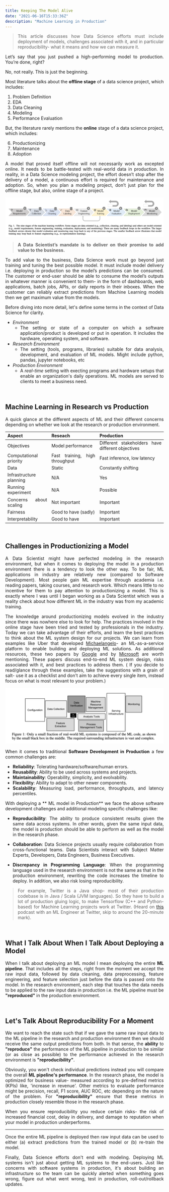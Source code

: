 ```yaml
---
title: Keeping The Model Alive
date: "2021-06-16T15:33:36Z"
description: "Machine Learning in Production"
---
```


<style>
body {
text-align: justify
}
</style>


 > This article discusses how Data Science efforts must include deployment of models, challenges associated with it, and in particular reproducibility- what it means and how we can measure it. 

Let’s say that you just pushed a high-performing model to production. You’re done, right?

No, not really. This is just the beginning.

Most literature talks about the **offline stage** of a data science project, which includes:

1. Problem Definition  
2. EDA  
3. Data Cleaning  
4. Modeling  
5. Performance Evaluation

But, the literature rarely mentions the **online** stage of a data science project, which includes:

6. Productionizing  
7. Maintenance  
8. Adoption

A model that proved itself offline will not necessarily work as excepted online. It needs to be battle-tested with real-world data in production. In reality, in a Data Science modeling project, the effort doesn’t stop after the delivery of a model, a continuous effort is required for maintenance and adoption. So, when you plan a modeling project, don’t just plan for the offline stage, but also, online stage of a project.

<a href="https://www.microsoft.com/en-us/research/uploads/prod/2019/03/amershi-icse-2019_Software_Engineering_for_Machine_Learning.pdf" target="_blank">![ML workflow](./KTMA-MSFT.png)
</a>


> **A Data Scientist’s mandate is to deliver on their promise to add value to the business.**

To add value to the business, Data Science work must go beyond just training and tuning the best possible model. It must include model delivery i.e. deploying in production so the model’s predictions can be consumed. The customer or end-user should be able to consume the model’s outputs in whatever manner is convenient to them- in the form of dashboards, web applications, batch jobs, APIs, or daily reports in their inboxes. When the customer can reliably extract predictions from Machine Learning models then we get maximum value from the models.

Before diving into more detail, let's define some terms in the context of Data Science for clarity.

 - *Environment*
	 - The setting or state of a computer on which a software application/product is developed or put in operation. It includes the hardware, operating system, and software.
 - *Research Environment*
	 - The setting (tools, programs, libraries) suitable for data analysis, development, and evaluation of ML models. Might include python, pandas, jupyter notebooks, etc
 - *Production Environment*
	 - A *real-time* setting with execting programs and hardware setups that enable an organization's daily operations. ML models are served to clients to meet a business need.

<br>

## Machine Learning in Research vs Production

A quick glance at the different aspects of ML and their different concerns depending on whether we look at the research or production environment.

|Aspect  |Reseach  | Production |
|--|--|--|
| Objectives |Model performance  | Different stakeholders have different objectives |
| Computational priority | Fast training, high throughput | Fast inference, low latency |
|  Data | Static | Constantly shifting |
|Infrastructure planning|N/A|Yes|
|Running experiment|N/A|Possible|
|Concerns about scaling|Not important|Important|
| Fairness | Good to have (sadly) |  Important|
| Interpretability | Good to have  | Important |

<br>

## Challenges in Productionizing a Model

A Data Scientist might have perfected modeling in the research environment, but when it comes to deploying the model in a production environment there is a tendency to look the other way. To be fair, ML applications in industry are relatively new (compared to Software Development). Most people gain ML expertise through academia i.e. reading papers, taking courses, and research work. Which means little to no incentive for them to pay attention to productionizing a model. This is exactly where I was until I began working as a Data Scientist which was a reality check about how different ML in the industry was from my academic training.


The knowledge around productionizing models evolved in the industry since there was nowhere else to look for help. The practices involved in the online stage have been tried and tested by professionals in the industry. Today we can take advantage of their efforts, and learn the best practices to think about the ML system design for our projects. We can learn from examples like Uber that developed [Michaelangelo](https://eng.uber.com/michelangelo-machine-learning-platform/)- an ML-as-a-service platform to enable building and deploying ML solutions. As additional resources, these two papers by [Google](https://papers.nips.cc/paper/2015/file/86df7dcfd896fcaf2674f757a2463eba-Paper.pdf) and by [Microsoft](https://www.microsoft.com/en-us/research/uploads/prod/2019/03/amershi-icse-2019_Software_Engineering_for_Machine_Learning.pdf) are worth mentioning. These papers discuss end-to-end ML system design, risks associated with it, and best practices to address them. ( If you decide to read/glance through these examples, take the suggestions with a grain of salt- use it as a checklist and don't aim to achieve every single item, instead focus on what is most relevant to your problem.)

<a href="https://papers.nips.cc/paper/2015/file/86df7dcfd896fcaf2674f757a2463eba-Paper.pdf" target="_blank">![ML System](./KTMA-Google.png)
</a>

When it comes to traditional **Software Development in Production** a few common challenges are:

-   **Reliability**: Tolerating hardware/software/human errors.
-   **Reusability**: Ability to be used across systems and projects.
-   **Maintainability**: Operability, simplicity, and evolvability.
-   **Flexibility**: Ability to adapt to other newer components.
-   **Scalability**: Measuring load, performance, throughputs, and latency percentiles.

With deploying a ** ML model in Production** we face the above software development challenges and additional modeling specific challenges like:

-   **Reproducibility**: The ability to produce consistent results given the same data across systems. In other words, given the same input data, the model is production should be able to perform as well as the model in the research phase.

-   **Collaboration**: Data Science projects usually require collaboration from cross-functional teams. Data Scientists interact with Subject Matter Experts, Developers, Data Engineers, Business Executives.

-   **Discrepancy in Programming Language**: When the programming language used in the research environment is not the same as that in the production environment, rewriting the code increases the timeline to deploy. In addition, we also risk losing reproducibility.

> For example, Twitter is a Java shop- most of their production codebase is in Java / Scala (JVM languages). So they have to build a lot of production gluing logic, to make Tensorflow (C++ and Python-based) for Machine Learning projects work at Twitter. (Heard on [this](https://open.spotify.com/episode/0s032RWTHT2wVPUdd7cqZM?si=4QWPRX51SEm6eZjhMSQnwA&dl_branch=1) podcast with an ML Engineer at Twitter, skip to around the 20-minute mark).

<br>

## What I Talk About When I Talk About Deploying a Model 

When I talk about deploying an ML model I mean deploying the entire **ML pipeline**. That includes all the steps, right from the moment we accept the raw input data, followed by data cleaning, data preprocessing, feature engineering, and feature selection just before the data is passed onto the model. In the research environment, each step that touches the data needs to be applied to the raw input data in production i.e. the ML pipeline must be **"reproduced"** in the production environment. 

<br>

## Let's Talk About Reproducibility For a Moment
We want to reach the state such that if we gave the same raw input data to the ML pipeline in the research and production environment then we should receive the same output predictions from both. In that sense, the **ability** to **"reproduce"** the performance of the ML pipeline in production to be similar (or as close as possible) to the performance achieved in the research environment is **"reproducibility"**.

Obviously, you won't check individual predictions instead you will compare the overall **ML pipeline's performance**. In the research phase, the model is optimized for business value- measured according to pre-defined metrics (KPIs) like, 'increase in revenue'. Other metrics to evaluate performance might be precision, recall, F1 score, AUC ROC, etc depending on the nature of the problem. For **"reproducibility"** ensure that these metrics in production closely resemble those in the research phase.

When you ensure reproducibility you reduce certain risks- the risk of increased financial cost, delay in delivery, and damage to reputation when your model in production underperforms. 

---
Once the entire ML pipeline is deployed then raw input data can be used to either 
(a) extract predictions from the trained model or 
(b) re-train the model. 

Finally, Data Science efforts don't end with modeling.
Deploying ML systems isn't just about getting ML systems to the end-users. Just like concerns with software systems in production, it's about building an infrastructure so the team can be quickly alerted when something goes wrong, figure out what went wrong, test in production, roll-out/rollback updates.

